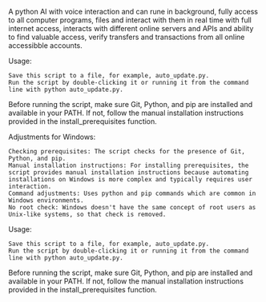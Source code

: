A python AI with voice interaction and can rune in background, fully access to all computer programs, files and interact with them in real time with full internet access, interacts with different online servers and APIs and ability to find valuable access, verify transfers and transactions from all online accessibble accounts.

Usage:

    Save this script to a file, for example, auto_update.py.
    Run the script by double-clicking it or running it from the command line with python auto_update.py.

Before running the script, make sure Git, Python, and pip are installed and available in your PATH. If not, follow the manual installation instructions provided in the install_prerequisites function.

Adjustments for Windows:

    Checking prerequisites: The script checks for the presence of Git, Python, and pip.
    Manual installation instructions: For installing prerequisites, the script provides manual installation instructions because automating installations on Windows is more complex and typically requires user interaction.
    Command adjustments: Uses python and pip commands which are common in Windows environments.
    No root check: Windows doesn't have the same concept of root users as Unix-like systems, so that check is removed.

Usage:

    Save this script to a file, for example, auto_update.py.
    Run the script by double-clicking it or running it from the command line with python auto_update.py.

Before running the script, make sure Git, Python, and pip are installed and available in your PATH. If not, follow the manual installation instructions provided in the install_prerequisites function.
